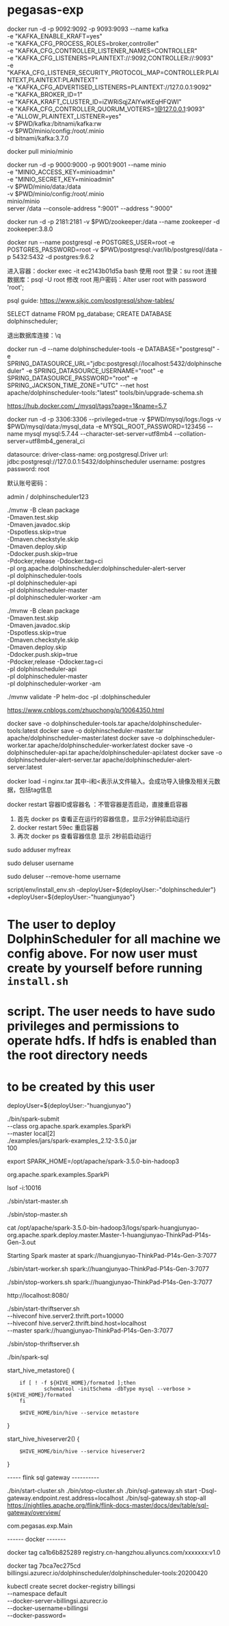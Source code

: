 # pegasas-exp

docker run -d -p 9092:9092 -p 9093:9093 --name kafka \
-e "KAFKA_ENABLE_KRAFT=yes" \
-e "KAFKA_CFG_PROCESS_ROLES=broker,controller" \
-e "KAFKA_CFG_CONTROLLER_LISTENER_NAMES=CONTROLLER" \
-e "KAFKA_CFG_LISTENERS=PLAINTEXT://:9092,CONTROLLER://:9093" \
-e "KAFKA_CFG_LISTENER_SECURITY_PROTOCOL_MAP=CONTROLLER:PLAINTEXT,PLAINTEXT:PLAINTEXT" \
-e "KAFKA_CFG_ADVERTISED_LISTENERS=PLAINTEXT://127.0.0.1:9092" \
-e "KAFKA_BROKER_ID=1" \
-e "KAFKA_KRAFT_CLUSTER_ID=iZWRiSqjZAlYwlKEqHFQWI" \
-e "KAFKA_CFG_CONTROLLER_QUORUM_VOTERS=1@127.0.0.1:9093" \
-e "ALLOW_PLAINTEXT_LISTENER=yes" \
-v $PWD/kafka:/bitnami/kafka:rw \
-v $PWD/minio/config:/root/.minio \
-d bitnami/kafka:3.7.0

docker pull minio/minio

docker run -d -p 9000:9000 -p 9001:9001 --name minio \
-e "MINIO_ACCESS_KEY=minioadmin" \
-e "MINIO_SECRET_KEY=minioadmin" \
-v $PWD/minio/data:/data \
-v $PWD/minio/config:/root/.minio \
minio/minio \
server /data --console-address ":9001" --address ":9000"

docker run -d -p 2181:2181 -v $PWD/zookeeper:/data --name zookeeper -d zookeeper:3.8.0

docker run --name postgresql -e POSTGRES_USER=root -e POSTGRES_PASSWORD=root -v $PWD/postgresql:/var/lib/postgresql/data -p 5432:5432 -d postgres:9.6.2

进入容器：docker exec -it ec2143b01d5a bash
使用 root 登录：su root
连接数据库：psql -U root
修改 root 用户密码：Alter user root with password 'root';

psql guide: https://www.sjkjc.com/postgresql/show-tables/

SELECT datname FROM pg_database;
CREATE DATABASE dolphinscheduler;

退出数据库连接：\q


docker run -d --name dolphinscheduler-tools     -e DATABASE="postgresql"     -e SPRING_DATASOURCE_URL="jdbc:postgresql://localhost:5432/dolphinscheduler"     -e SPRING_DATASOURCE_USERNAME="root"     -e SPRING_DATASOURCE_PASSWORD="root"     -e SPRING_JACKSON_TIME_ZONE="UTC"     --net host     apache/dolphinscheduler-tools:"latest" tools/bin/upgrade-schema.sh

https://hub.docker.com/_/mysql/tags?page=1&name=5.7

docker run -d -p 3306:3306 --privileged=true -v $PWD/mysql/logs:/logs -v $PWD/mysql/data:/mysql_data -e MYSQL_ROOT_PASSWORD=123456 --name mysql mysql:5.7.44 --character-set-server=utf8mb4 --collation-server=utf8mb4_general_ci


<root level="ERROR">
    <appender-ref ref="STDOUT" />
</root>

datasource:
  driver-class-name: org.postgresql.Driver
  url: jdbc:postgresql://127.0.0.1:5432/dolphinscheduler
  username: postgres
  password: root

默认账号密码：

admin / dolphinscheduler123

./mvnw -B clean package \
          -Dmaven.test.skip \
          -Dmaven.javadoc.skip \
          -Dspotless.skip=true \
          -Dmaven.checkstyle.skip \
          -Dmaven.deploy.skip \
          -Ddocker.push.skip=true \
          -Pdocker,release -Ddocker.tag=ci \
          -pl org.apache.dolphinscheduler:dolphinscheduler-alert-server \
          -pl dolphinscheduler-tools \
          -pl dolphinscheduler-api \
          -pl dolphinscheduler-master \
          -pl dolphinscheduler-worker -am
    
./mvnw -B clean package \
          -Dmaven.test.skip \
          -Dmaven.javadoc.skip \
          -Dspotless.skip=true \
          -Dmaven.checkstyle.skip \
          -Dmaven.deploy.skip \
          -Ddocker.push.skip=true \
          -Pdocker,release -Ddocker.tag=ci \
          -pl dolphinscheduler-api \
          -pl dolphinscheduler-master \
          -pl dolphinscheduler-worker -am
          
./mvnw validate -P helm-doc -pl :dolphinscheduler

https://www.cnblogs.com/zhuochong/p/10064350.html

docker save -o dolphinscheduler-tools.tar apache/dolphinscheduler-tools:latest
docker save -o dolphinscheduler-master.tar apache/dolphinscheduler-master:latest
docker save -o dolphinscheduler-worker.tar apache/dolphinscheduler-worker:latest
docker save -o dolphinscheduler-api.tar apache/dolphinscheduler-api:latest
docker save -o dolphinscheduler-alert-server.tar apache/dolphinscheduler-alert-server:latest

docker load -i nginx.tar
其中-i和<表示从文件输入。会成功导入镜像及相关元数据，包括tag信息

docker restart 容器ID或容器名 ：不管容器是否启动，直接重启容器
1. 首先 docker ps 查看正在运行的容器信息，显示2分钟前启动运行
2. docker restart 59ec 重启容器
3. 再次 docker ps 查看容器信息 显示 2秒前启动运行

sudo adduser myfreax

sudo deluser username

sudo deluser --remove-home username

script/env/install_env.sh
-deployUser=${deployUser:-"dolphinscheduler"}
+deployUser=${deployUser:-"huangjunyao"}

# The user to deploy DolphinScheduler for all machine we config above. For now user must create by yourself before running `install.sh`
# script. The user needs to have sudo privileges and permissions to operate hdfs. If hdfs is enabled than the root directory needs
# to be created by this user
deployUser=${deployUser:-"huangjunyao"}

./bin/spark-submit \
  --class org.apache.spark.examples.SparkPi \
  --master local[2] \
  ./examples/jars/spark-examples_2.12-3.5.0.jar \
  100

export SPARK_HOME=/opt/apache/spark-3.5.0-bin-hadoop3

org.apache.spark.examples.SparkPi

lsof -i:10016

./sbin/start-master.sh

./sbin/stop-master.sh

cat /opt/apache/spark-3.5.0-bin-hadoop3/logs/spark-huangjunyao-org.apache.spark.deploy.master.Master-1-huangjunyao-ThinkPad-P14s-Gen-3.out

Starting Spark master at spark://huangjunyao-ThinkPad-P14s-Gen-3:7077

./sbin/start-worker.sh spark://huangjunyao-ThinkPad-P14s-Gen-3:7077

./sbin/stop-workers.sh spark://huangjunyao-ThinkPad-P14s-Gen-3:7077

http://localhost:8080/

./sbin/start-thriftserver.sh \
--hiveconf hive.server2.thrift.port=10000 \
--hiveconf hive.server2.thrift.bind.host=localhost \
--master spark://huangjunyao-ThinkPad-P14s-Gen-3:7077

./sbin/stop-thriftserver.sh

./bin/spark-sql

start_hive_metastore() {

        if [ ! -f ${HIVE_HOME}/formated ];then
                schematool -initSchema -dbType mysql --verbose >  ${HIVE_HOME}/formated
        fi

        $HIVE_HOME/bin/hive --service metastore

}

start_hive_hiveserver2() {

        $HIVE_HOME/bin/hive --service hiveserver2
}

----- flink sql gateway ----------

./bin/start-cluster.sh
./bin/stop-cluster.sh
./bin/sql-gateway.sh start -Dsql-gateway.endpoint.rest.address=localhost
./bin/sql-gateway.sh stop-all
https://nightlies.apache.org/flink/flink-docs-master/docs/dev/table/sql-gateway/overview/

com.pegasas.exp.Main

------ docker -------

docker tag ca1b6b825289 registry.cn-hangzhou.aliyuncs.com/xxxxxxx:v1.0

docker tag 7bca7ec275cd billingsi.azurecr.io/dolphinscheduler/dolphinscheduler-tools:20200420

kubectl create secret docker-registry billingsi \
    --namespace default \
    --docker-server=billingsi.azurecr.io \
    --docker-username=billingsi \
    --docker-password=
